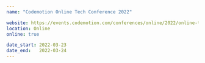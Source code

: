 ```yaml
---
name: "Codemotion Online Tech Conference 2022"

website: https://events.codemotion.com/conferences/online/2022/online-tech-conference-2022-italian-edition-spring
location: Online
online: true

date_start: 2022-03-23
date_end:   2022-03-24
---
```

